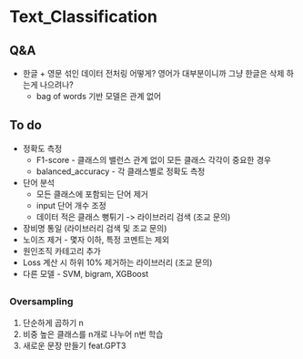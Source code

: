 # Text_Classification

## Q&A

* 한글 + 영문 섞인 데이터 전처링 어떻게? 영어가 대부분이니까 그냥 한글은 삭제 하는게 나으려나?
  * bag of words 기반 모델은 관계 없어

## To do 

* 정확도 측정
  * F1-score - 클래스의 밸런스 관계 없이 모든 클래스 각각이 중요한 경우
  * balanced_accuracy - 각 클래스별로 정확도 측정
* 단어 분석
  * 모든 클래스에 포함되는 단어 제거
  * input 단어 개수 조정
  * 데이터 적은 클래스 뻥튀기 -> 라이브러리 검색 (조교 문의)
* 장비명 통일 (라이브러리 검색 및 조교 문의)
* 노이즈 제거 - 몇자 이하, 특정 코멘트는 제외
* 원인조직 카테고리 추가
* Loss 계산 시 하위 10% 제거하는 라이브러리 (조교 문의)
* 다른 모델 - SVM, bigram, XGBoost

## 

### Oversampling
1. 단순하게 곱하기 n
2. 비중 높은 클래스를 n개로 나누어 n번 학습
3. 새로운 문장 만들기 feat.GPT3


